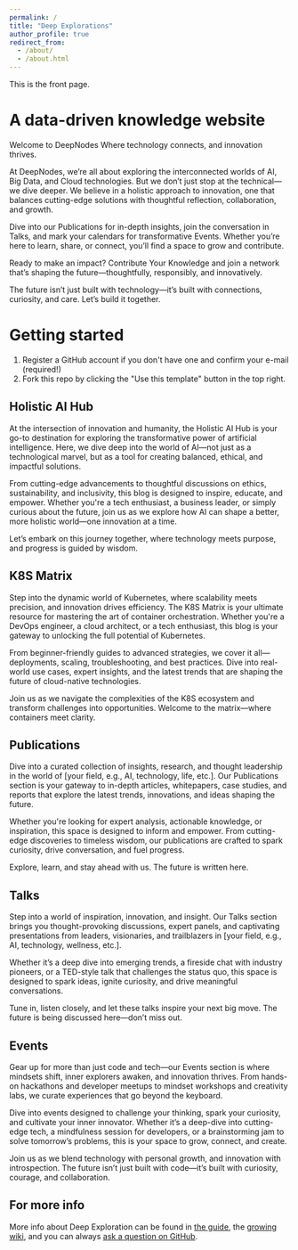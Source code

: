 ```yaml
---
permalink: /
title: "Deep Explorations"
author_profile: true
redirect_from: 
  - /about/
  - /about.html
---
```


This is the front page.

A data-driven knowledge website
======
Welcome to DeepNodes
Where technology connects, and innovation thrives.

At DeepNodes, we’re all about exploring the interconnected worlds of AI, Big Data, and Cloud technologies. But we don’t just stop at the technical—we dive deeper. We believe in a holistic approach to innovation, one that balances cutting-edge solutions with thoughtful reflection, collaboration, and growth.

Dive into our Publications for in-depth insights, join the conversation in Talks, and mark your calendars for transformative Events. Whether you’re here to learn, share, or connect, you’ll find a space to grow and contribute.

Ready to make an impact? Contribute Your Knowledge and join a network that’s shaping the future—thoughtfully, responsibly, and innovatively.

The future isn’t just built with technology—it’s built with connections, curiosity, and care. Let’s build it together.


Getting started
======
1. Register a GitHub account if you don't have one and confirm your e-mail (required!)
2. Fork this repo by clicking the "Use this template" button in the top right. 


Holistic AI Hub
------
At the intersection of innovation and humanity, the Holistic AI Hub is your go-to destination for exploring the transformative power of artificial intelligence. Here, we dive deep into the world of AI—not just as a technological marvel, but as a tool for creating balanced, ethical, and impactful solutions.

From cutting-edge advancements to thoughtful discussions on ethics, sustainability, and inclusivity, this blog is designed to inspire, educate, and empower. Whether you're a tech enthusiast, a business leader, or simply curious about the future, join us as we explore how AI can shape a better, more holistic world—one innovation at a time.

Let’s embark on this journey together, where technology meets purpose, and progress is guided by wisdom.



K8S Matrix
------
Step into the dynamic world of Kubernetes, where scalability meets precision, and innovation drives efficiency. The K8S Matrix is your ultimate resource for mastering the art of container orchestration. Whether you're a DevOps engineer, a cloud architect, or a tech enthusiast, this blog is your gateway to unlocking the full potential of Kubernetes.

From beginner-friendly guides to advanced strategies, we cover it all—deployments, scaling, troubleshooting, and best practices. Dive into real-world use cases, expert insights, and the latest trends that are shaping the future of cloud-native technologies.

Join us as we navigate the complexities of the K8S ecosystem and transform challenges into opportunities. Welcome to the matrix—where containers meet clarity.



**Publications**
------
Dive into a curated collection of insights, research, and thought leadership in the world of [your field, e.g., AI, technology, life, etc.]. Our Publications section is your gateway to in-depth articles, whitepapers, case studies, and reports that explore the latest trends, innovations, and ideas shaping the future.

Whether you're looking for expert analysis, actionable knowledge, or inspiration, this space is designed to inform and empower. From cutting-edge discoveries to timeless wisdom, our publications are crafted to spark curiosity, drive conversation, and fuel progress.

Explore, learn, and stay ahead with us. The future is written here.


**Talks**
------
Step into a world of inspiration, innovation, and insight. Our Talks section brings you thought-provoking discussions, expert panels, and captivating presentations from leaders, visionaries, and trailblazers in [your field, e.g., AI, technology, wellness, etc.].

Whether it’s a deep dive into emerging trends, a fireside chat with industry pioneers, or a TED-style talk that challenges the status quo, this space is designed to spark ideas, ignite curiosity, and drive meaningful conversations.

Tune in, listen closely, and let these talks inspire your next big move. The future is being discussed here—don’t miss out.

**Events**
------
Gear up for more than just code and tech—our Events section is where mindsets shift, inner explorers awaken, and innovation thrives. From hands-on hackathons and developer meetups to mindset workshops and creativity labs, we curate experiences that go beyond the keyboard.

Dive into events designed to challenge your thinking, spark your curiosity, and cultivate your inner innovator. Whether it’s a deep-dive into cutting-edge tech, a mindfulness session for developers, or a brainstorming jam to solve tomorrow’s problems, this is your space to grow, connect, and create.

Join us as we blend technology with personal growth, and innovation with introspection. The future isn’t just built with code—it’s built with curiosity, courage, and collaboration.


For more info
------
More info about Deep Exploration can be found in [the guide](https://deepnodes.github.io/markdown/), the [growing wiki](https://github.com/deepnodes/deepnodes.github.io/wiki), and you can always [ask a question on GitHub](https://github.com/deepnodes/deepnodes.github.io/discussions). 
